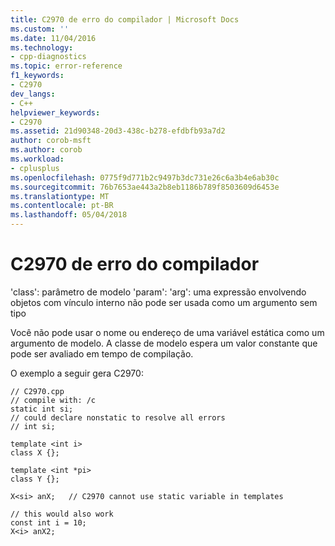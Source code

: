 ```yaml
---
title: C2970 de erro do compilador | Microsoft Docs
ms.custom: ''
ms.date: 11/04/2016
ms.technology:
- cpp-diagnostics
ms.topic: error-reference
f1_keywords:
- C2970
dev_langs:
- C++
helpviewer_keywords:
- C2970
ms.assetid: 21d90348-20d3-438c-b278-efdbfb93a7d2
author: corob-msft
ms.author: corob
ms.workload:
- cplusplus
ms.openlocfilehash: 0775f9d771b2c9497b3dc731e26c6a3b4e6ab30c
ms.sourcegitcommit: 76b7653ae443a2b8eb1186b789f8503609d6453e
ms.translationtype: MT
ms.contentlocale: pt-BR
ms.lasthandoff: 05/04/2018
---
```

# <a name="compiler-error-c2970"></a>C2970 de erro do compilador
'class': parâmetro de modelo 'param': 'arg': uma expressão envolvendo objetos com vínculo interno não pode ser usada como um argumento sem tipo  
  
 Você não pode usar o nome ou endereço de uma variável estática como um argumento de modelo. A classe de modelo espera um valor constante que pode ser avaliado em tempo de compilação.  
  
 O exemplo a seguir gera C2970:  
  
```  
// C2970.cpp  
// compile with: /c  
static int si;  
// could declare nonstatic to resolve all errors  
// int si;  
  
template <int i>   
class X {};  
  
template <int *pi>   
class Y {};  
  
X<si> anX;   // C2970 cannot use static variable in templates  
  
// this would also work  
const int i = 10;  
X<i> anX2;  
```